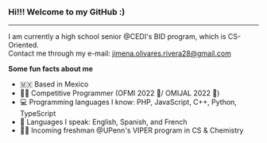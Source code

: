 ### <b>Hi!!! Welcome to my GitHub :)</b>
-------------------------------------------------------

I am currently a high school senior @CEDI's BID program, which is CS-Oriented.<br>
Contact me through my e-mail: jimena.olivares.rivera28@gmail.com

<b>Some fun facts about me</b>
- 🇲🇽 Based in Mexico
- 👩‍💻 Competitive Programmer (OFMI 2022 🥉/ OMIJAL 2022 🥈)
- 💻 Programming languages I know: PHP, JavaScript, C++, Python, TypeScript
- 💬 Languages I speak: English, Spanish, and French
- 👩‍🔬 Incoming freshman @UPenn's VIPER program in CS & Chemistry
